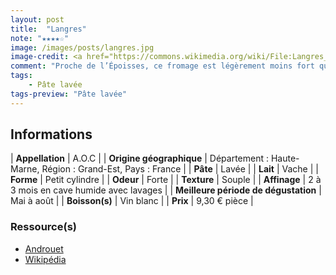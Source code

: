 ```yaml
---
layout: post
title:  "Langres"
note: "★★★★☆"
image: /images/posts/langres.jpg
image-credit: <a href="https://commons.wikimedia.org/wiki/File:Langres_fromage_AOP_coupe.jpg">Myrabella / Wikimedia Commons</a>
comment: "Proche de l’Époisses, ce fromage est légèrement moins fort que son homologue. Idéal pour l’apéro, en petite portion."
tags:
    - Pâte lavée
tags-preview: "Pâte lavée"
---
```


## Informations

| **Appellation** | A.O.C |
| **Origine géographique** | Département : Haute-Marne, Région : Grand-Est, Pays : France |
| **Pâte** | Lavée |
| **Lait** | Vache |
| **Forme** | Petit cylindre |
| **Odeur** | Forte |
| **Texture** | Souple |
| **Affinage** | 2 à 3 mois en cave humide avec lavages |
| **Meilleure période de dégustation** | Mai à août |
| **Boisson(s)** | Vin blanc |
| **Prix** | 9,30 € pièce |

### Ressource(s)
* [Androuet](https://androuet.com/Langres-121.html)
* [Wikipédia](https://fr.wikipedia.org/wiki/Langres_(fromage))